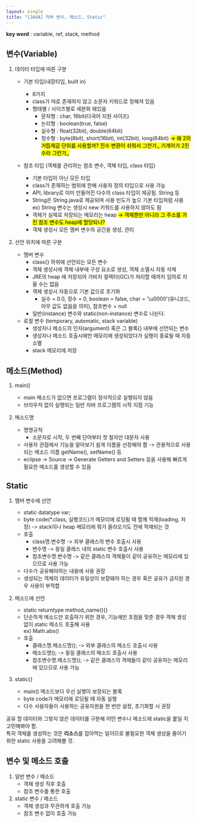 ```yaml
---
layout: single
title: "[JAVA] 자바 변수, 메소드, Static"
---
```


**key word** : variable, ref, stack, method

## 변수(Variable)

1. 데이터 타입에 따른 구분

   - 기본 타입(내장타입, built in)

     - 8가지
     - class가 따로 존재하지 않고 소문자 키워드로 정해져 있음
     - 형태별 / 사이즈별로 세분화 돼있음
       - 문자형 : char, 16bit(다국어 지원 사이즈)
       - 논리형 : boolean(true, false)
       - 실수형 : float(32bit), double(64bit)
       - 정수형 : byte(8bit), short(16bit), int(32bit), long(64bit) <mark>-> 왜 2의 거듭제곱 단위를 사용할까? 진수 변환이 쉬워서 그런가,, 기계어가 2진수라 그런가,,</mark>

   - 참조 타입 (객체를 관리하는 참조 변수, 객체 타입, class 타입)
     - 기본 타입이 아닌 모든 타입
     - class가 존재하는 범위에 한해 사용자 정의 타입으로 사용 가능
     - API, library로 이미 만들어진 다수의 class 타입이 제공됨. String 등
     - String은 String.java로 제공되며 사용 빈도가 높으 기본 타입처럼 사용
       <br>
       ex) String 변수는 생성시 new 키워드를 사용하지 않아도 됨
     - 객체가 실제로 저장되는 메모리는 heap <mark>-> 객체뿐만 아니라 그 주소를 가진 참조 변수도 heap에 할당되나?</mark>
     - 객체 생성시 모든 멤버 변수의 공간을 생성, 관리

2. 선언 위치에 따른 구분
   - 멤버 변수
     - class{} 하위에 선언되는 모든 변수
     - 객체 생성시에 객체 내부에 구성 요소로 생성, 객체 소멸시 자동 삭제
     - JRE의 heap 에 저장되어 가비지 컬렉터(GC)가 처리할 때까지 임의로 지울 수는 없음
     - 객체 생성시 자동으로 기본 값으로 초기화
       - 실수 = 0.0, 정수 = 0, boolean = false, char = '\u0000'(유니코드, 아무 값도 없음을 의미), 참조변수 = null
     - 일반(instance) 변수와 static(non-instance) 변수로 나뉜다.
   - 로컬 변수 (temporary, automatic, stack variable)
     - 생성자나 메소드의 인자(argument) 혹은 그 블록{} 내부에 선언되는 변수
     - 생성자나 메소드 호출시에만 메모리에 생성되었다가 실행이 종료될 때 자동 소멸
     - stack 메모리에 저장

## 메소드(Method)

1. main()

   - main 메소드가 없으면 프로그램이 정삭적으로 실행되지 않음
   - 브라우저 없이 실행되는 일반 자바 프로그램의 시작 지점 기능

2. 메소드명
   - 명명규칙
     - 소문자로 시작, 두 번째 단어부터 첫 철자만 대문자 사용
   - 사용자 관점에서 기능을 알아보기 쉽게 이름을 선정해야 함 -> 관용적으로 사용되는 메소드 이름 getName(), setName() 등
   - eclipse -> Source -> Generate Getters and Setters 등을 사용해 빠르게 필요한 메소드를 생성할 수 있음

## Static

1. 멤버 변수에 선언

   - static datatype var;
   - byte code(\*.class, 실행코드)가 메모리에 로딩될 때 함께 적재(loading, 저장) -> stack이나 heap 메모리에 뭐가 올라오기도 전에 적재되는 것
   - 호출
     - class명.변수명 -> 외부 클래스의 변수 호출시 사용
     - 변수명 -> 동일 클래스 내의 static 변수 호출시 사용
     - 참조변수명.변수명 -> 같은 클래스의 객체들이 같이 공유하는 메모리에 있으므로 사용 가능
   - 다수가 공유해야하는 내용에 사용 권장
   - 생성되는 객체의 데이터가 유일성이 보장돼야 하는 경우 혹은 공유가 금지된 경우 사용이 부적합

2. 메소드에 선언
   - static returntype method_name(){}
   - 단순하게 메소드만 호출하기 위한 경우, 기능에만 초점을 맞춘 경우 객체 생성 없이 static 메소드 호출해 사용
     <br>
     ex) Math.abs()
   - 호출
     - 클래스명.메소드명(); -> 외부 클래스의 메소드 호출시 사용
     - 메소드명(); -> 동일 클래스의 메소드 호출시 사용
     - 참조변수명.메소드명(); -> 같은 클래스의 객체들이 같이 공유하는 메모리에 있으므로 사용 가능
3. static{}
   - main() 메소드보다 우선 실행이 보장되는 블록
   - byte code가 메모리에 로딩될 때 자동 실행
   - 다수 사용자들이 사용하는 공유자원을 한 번만 설정, 초기화할 시 권장

공유 할 데이터와 그렇지 않은 데이터를 구분해 어떤 변수나 메소드에 static을 붙일 지 고민해봐야 함.
<br>
특히 객체를 생성하는 것은 **리소스**를 잡아먹는 일이므로 불필요한 객체 생성을 줄이기 위한 static 사용을 고려해볼 것.

## 변수 및 메소드 호출

1. 일반 변수 / 메소드
   - 객체 생성 직후 호출
   - 참조 변수를 통한 호출
2. static 변수 / 메소드
   - 객체 생성과 무관하게 호출 가능
   - 참조 변수 없이 호출 가능
